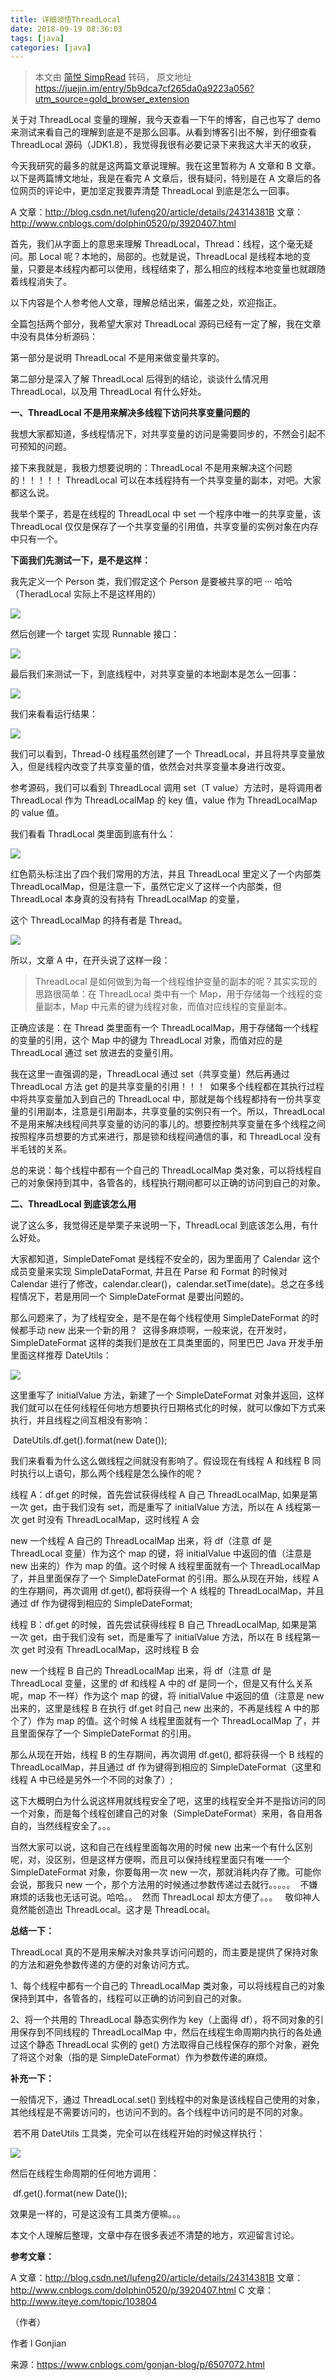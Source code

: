 ```yaml
---
title: 详细领悟ThreadLocal
date: 2018-09-19 08:36:03
tags: [java]
categories: [java]
---
```


> 本文由 [简悦 SimpRead](http://ksria.com/simpread/) 转码， 原文地址 https://juejin.im/entry/5b9dca7cf265da0a9223a056?utm_source=gold_browser_extension

关于对 ThreadLocal 变量的理解，我今天查看一下午的博客，自己也写了 demo 来测试来看自己的理解到底是不是那么回事。从看到博客引出不解，到仔细查看 ThreadLocal 源码（JDK1.8），我觉得我很有必要记录下来我这大半天的收获，

今天我研究的最多的就是这两篇文章说理解。我在这里暂称为 A 文章和 B 文章。以下是两篇博文地址，我是在看完 A 文章后，很有疑问，特别是在 A 文章后的各位网页的评论中，更加坚定我要弄清楚 ThreadLocal 到底是怎么一回事。

A 文章：http://blog.csdn.net/lufeng20/article/details/24314381B 文章：http://www.cnblogs.com/dolphin0520/p/3920407.html

首先，我们从字面上的意思来理解 ThreadLocal，Thread：线程，这个毫无疑问。那 Local 呢？本地的，局部的。也就是说，ThreadLocal 是线程本地的变量，只要是本线程内都可以使用，线程结束了，那么相应的线程本地变量也就跟随着线程消失了。

以下内容是个人参考他人文章，理解总结出来，偏差之处，欢迎指正。

全篇包括两个部分，我希望大家对 ThreadLocal 源码已经有一定了解，我在文章中没有具体分析源码：

第一部分是说明 ThreadLocal 不是用来做变量共享的。

第二部分是深入了解 ThreadLocal 后得到的结论，谈谈什么情况用 ThreadLocal，以及用 ThreadLocal 有什么好处。

**一、ThreadLocal 不是用来解决多线程下访问共享变量问题的**

我想大家都知道，多线程情况下，对共享变量的访问是需要同步的，不然会引起不可预知的问题。

接下来我就是，我极力想要说明的：ThreadLocal 不是用来解决这个问题的！！！！！ ThreadLocal 可以在本线程持有一个共享变量的副本，对吧。大家都这么说。

我举个栗子，若是在线程的 ThreadLocal 中 set 一个程序中唯一的共享变量，该 ThreadLocal 仅仅是保存了一个共享变量的引用值，共享变量的实例对象在内存中只有一个。

**下面我们先测试一下，是不是这样：**

我先定义一个 Person 类，我们假定这个 Person 是要被共享的吧 ··· 哈哈（TheradLocal 实际上不是这样用的）

![](https://user-gold-cdn.xitu.io/2018/9/16/165e05f0c99dd418?imageView2/0/w/1280/h/960/format/webp/ignore-error/1)

然后创建一个 target 实现 Runnable 接口：

![](https://user-gold-cdn.xitu.io/2018/9/16/165e05f0c98daac2?imageView2/0/w/1280/h/960/format/webp/ignore-error/1)

最后我们来测试一下，到底线程中，对共享变量的本地副本是怎么一回事：

![](https://user-gold-cdn.xitu.io/2018/9/16/165e05f0c99faa6d?imageView2/0/w/1280/h/960/format/webp/ignore-error/1)

我们来看看运行结果：

![](https://user-gold-cdn.xitu.io/2018/9/16/165e05f0c9a43ba1?imageView2/0/w/1280/h/960/format/webp/ignore-error/1)

我们可以看到，Thread-0 线程虽然创建了一个 ThreadLocal，并且将共享变量放入，但是线程内改变了共享变量的值，依然会对共享变量本身进行改变。

参考源码，我们可以看到 ThreadLocal 调用 set（T value）方法时，是将调用者 ThreadLocal 作为 ThreadLocalMap 的 key 值，value 作为 ThreadLocalMap 的 value 值。

我们看看 ThradLocal 类里面到底有什么：

![](https://user-gold-cdn.xitu.io/2018/9/16/165e05f222142198?imageView2/0/w/1280/h/960/format/webp/ignore-error/1)

红色箭头标注出了四个我们常用的方法，并且 ThreadLocal 里定义了一个内部类 ThreadLocalMap，但是注意一下，虽然它定义了这样一个内部类，但 ThreadLocal 本身真的没有持有 ThreadLocalMap 的变量，

这个 ThreadLocalMap 的持有者是 Thread。

![](https://user-gold-cdn.xitu.io/2018/9/16/165e05f225ccbc76?imageView2/0/w/1280/h/960/format/webp/ignore-error/1)

所以，文章 A 中，在开头说了这样一段：

> ThreadLocal 是如何做到为每一个线程维护变量的副本的呢？其实实现的思路很简单：在 ThreadLocal 类中有一个 Map，用于存储每一个线程的变量副本，Map 中元素的键为线程对象，而值对应线程的变量副本。

正确应该是：在 Thread 类里面有一个 ThreadLocalMap，用于存储每一个线程的变量的引用，这个 Map 中的键为 ThreadLocal 对象，而值对应的是 ThreadLocal 通过 set 放进去的变量引用。

我在这里一直强调的是，ThreadLocal 通过 set（共享变量）然后再通过 ThreadLocal 方法 get 的是共享变量的引用！！！  如果多个线程都在其执行过程中将共享变量加入到自己的 ThreadLocal 中，那就是每个线程都持有一份共享变量的引用副本，注意是引用副本，共享变量的实例只有一个。所以，ThreadLocal 不是用来解决线程间共享变量的访问的事儿的。想要控制共享变量在多个线程之间按照程序员想要的方式来进行，那是锁和线程间通信的事，和 ThreadLocal 没有半毛钱的关系。

总的来说：每个线程中都有一个自己的 ThreadLocalMap 类对象，可以将线程自己的对象保持到其中，各管各的，线程执行期间都可以正确的访问到自己的对象。

**二、ThreadLocal 到底该怎么用**

说了这么多，我觉得还是举栗子来说明一下，ThreadLocal 到底该怎么用，有什么好处。

大家都知道，SimpleDateFomat 是线程不安全的，因为里面用了 Calendar 这个成员变量来实现 SimpleDataFormat, 并且在 Parse 和 Format 的时候对 Calendar 进行了修改，calendar.clear()，calendar.setTime(date)。总之在多线程情况下，若是用同一个 SimpleDateFormat 是要出问题的。

那么问题来了，为了线程安全，是不是在每个线程使用 SimpleDateFormat 的时候都手动 new 出来一个新的用？  这得多麻烦啊，一般来说，在开发时，SimpleDateFormat 这样的类我们是放在工具类里面的，阿里巴巴 Java 开发手册里面这样推荐 DateUtils：

![](https://user-gold-cdn.xitu.io/2018/9/16/165e05f2297c79f6?imageView2/0/w/1280/h/960/format/webp/ignore-error/1)

这里重写了 initialValue 方法，新建了一个 SimpleDateFormat 对象并返回，这样我们就可以在任何线程任何地方想要执行日期格式化的时候，就可以像如下方式来执行，并且线程之间互相没有影响：

 DateUtils.df.get().format(new Date());

我们来看看为什么这么做线程之间就没有影响了。假设现在有线程 A 和线程 B 同时执行以上语句，那么两个线程是怎么操作的呢？

线程 A：df.get 的时候，首先尝试获得线程 A 自己 ThreadLocalMap, 如果是第一次 get，由于我们没有 set，而是重写了 initialValue 方法，所以在 A 线程第一次 get 时没有 ThreadLocalMap，这时线程 A 会

new 一个线程 A 自己的 ThreadLocalMap 出来，将 df（注意 df 是 ThreadLocal 变量）作为这个 map 的键，将 initialValue 中返回的值（注意是 new 出来的）作为 map 的值。这个时候 A 线程里面就有一个 ThreadLocalMap 了，并且里面保存了一个 SimpleDateFormat 的引用。那么从现在开始，线程 A 的生存期间，再次调用 df.get(), 都将获得一个 A 线程的 ThreadLocalMap，并且通过 df 作为键得到相应的 SimpleDateFormat;

线程 B：df.get 的时候，首先尝试获得线程 B 自己 ThreadLocalMap, 如果是第一次 get，由于我们没有 set，而是重写了 initialValue 方法，所以在 B 线程第一次 get 时没有 ThreadLocalMap，这时线程 B 会

new 一个线程 B 自己的 ThreadLocalMap 出来，将 df（注意 df 是 ThreadLocal 变量，这里的 df 和线程 A 中的 df 是同一个，但是又有什么关系呢，map 不一样）作为这个 map 的键，将 initialValue 中返回的值（注意是 new 出来的，这里是线程 B 在执行 df.get 时自己 new 出来的，不再是线程 A 中的那个了）作为 map 的值。这个时候 A 线程里面就有一个 ThreadLocalMap 了，并且里面保存了一个 SimpleDateFormat 的引用。

那么从现在开始，线程 B 的生存期间，再次调用 df.get(), 都将获得一个 B 线程的 ThreadLocalMap，并且通过 df 作为键得到相应的 SimpleDateFormat（这里和线程 A 中已经是另外一个不同的对象了）;

这下大概明白为什么说这样用就线程安全了吧，这里的线程安全并不是指访问的同一个对象，而是每个线程创建自己的对象（SimpleDateFormat）来用，各自用各自的，当然线程安全了。。。

当然大家可以说，这和自己在线程里面每次用的时候 new 出来一个有什么区别呢，对，没区别，但是这样方便啊，而且可以保持线程里面只有唯一一个 SimpleDateFormat 对象，你要每用一次 new 一次，那就消耗内存了撒。可能你会说，那我只 new 一个，那个方法用的时候通过参数传递过去就行。。。。。  不嫌麻烦的话我也无话可说。哈哈。。  然而 ThreadLocal 却太方便了。。。   敬仰神人竟然能创造出 ThreadLocal。这才是 ThreadLocal。

**总结一下：**

ThreadLocal 真的不是用来解决对象共享访问问题的，而主要是提供了保持对象的方法和避免参数传递的方便的对象访问方式。 

1、每个线程中都有一个自己的 ThreadLocalMap 类对象，可以将线程自己的对象保持到其中，各管各的，线程可以正确的访问到自己的对象。 

2、将一个共用的 ThreadLocal 静态实例作为 key（上面得 df），将不同对象的引用保存到不同线程的 ThreadLocalMap 中，然后在线程生命周期内执行的各处通过这个静态 ThreadLocal 实例的 get() 方法取得自己线程保存的那个对象，避免了将这个对象（指的是 SimpleDateFormat）作为参数传递的麻烦。

**补充一下：**

一般情况下，通过 ThreadLocal.set() 到线程中的对象是该线程自己使用的对象，其他线程是不需要访问的，也访问不到的。各个线程中访问的是不同的对象。

 若不用 DateUtils 工具类，完全可以在线程开始的时候这样执行：

![](https://user-gold-cdn.xitu.io/2018/9/16/165e05f2a02833f4?imageView2/0/w/1280/h/960/format/webp/ignore-error/1)

然后在线程生命周期的任何地方调用：

 df.get().format(new Date());

效果是一样的，可是这没有工具类方便嘛。。。

本文个人理解后整理，文章中存在很多表述不清楚的地方，欢迎留言讨论。

**参考文章：**

A 文章：http://blog.csdn.net/lufeng20/article/details/24314381B 文章：http://www.cnblogs.com/dolphin0520/p/3920407.html C 文章：http://www.iteye.com/topic/103804

（作者）

作者 l Gonjian

来源：https://www.cnblogs.com/gonjan-blog/p/6507072.html
